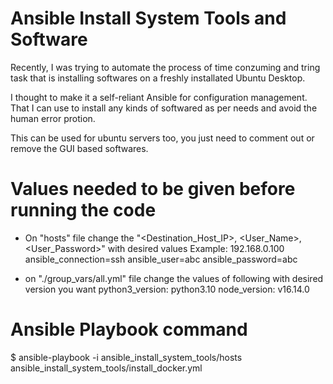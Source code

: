 # Ansible Install System Tools and Software
Recently, I was trying to automate the process of time conzuming and tring task that is installing softwares on a freshly installated Ubuntu Desktop.

I thought to make it a self-reliant Ansible for configuration management. That I can use to install any kinds of softwared as per needs and avoid the human error protion. 

This can be used for ubuntu servers too, you just need to comment out or remove the GUI based softwares.

# Values needed to be given before running the code
- On "hosts" file change the "<Destination_Host_IP>, <User_Name>, <User_Password>" with desired values
    Example: 192.168.0.100 ansible_connection=ssh ansible_user=abc ansible_password=abc

- on "./group_vars/all.yml" file change the values of following with desired version you want
    python3_version: python3.10
    node_version: v16.14.0 
# Ansible Playbook command
$ ansible-playbook -i ansible_install_system_tools/hosts ansible_install_system_tools/install_docker.yml


